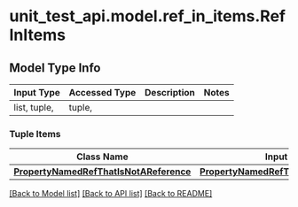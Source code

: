 # unit_test_api.model.ref_in_items.RefInItems

## Model Type Info
Input Type | Accessed Type | Description | Notes
------------ | ------------- | ------------- | -------------
list, tuple,  | tuple,  |  | 

### Tuple Items
Class Name | Input Type | Accessed Type | Description | Notes
------------- | ------------- | ------------- | ------------- | -------------
[**PropertyNamedRefThatIsNotAReference**](PropertyNamedRefThatIsNotAReference.md) | [**PropertyNamedRefThatIsNotAReference**](PropertyNamedRefThatIsNotAReference.md) | [**PropertyNamedRefThatIsNotAReference**](PropertyNamedRefThatIsNotAReference.md) |  | 

[[Back to Model list]](../../README.md#documentation-for-models) [[Back to API list]](../../README.md#documentation-for-api-endpoints) [[Back to README]](../../README.md)

